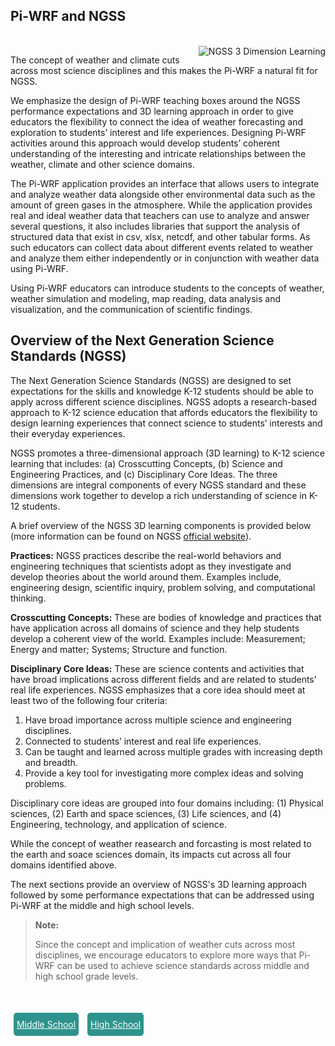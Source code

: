 <style>
    .ngss_lvl {background-color:#2E938C;
border-radius:5px;
color:white;
cursor:pointer;
padding:10px 5px;
height: 100px;
width:250px;
margin: auto 5px;
}
</style>

## Pi-WRF and NGSS
<br/>
<img src="ngss_logo.png" align="right" alt="NGSS 3 Dimension Learning">



The concept of weather and climate cuts across most science disciplines and this makes the Pi-WRF a natural fit for NGSS. 

We emphasize the design of Pi-WRF teaching boxes around the NGSS performance expectations and 3D learning approach in order to give educators the flexibility to connect the idea of weather forecasting and exploration to students’ interest and life experiences. Designing Pi-WRF activities around this approach would develop students’ coherent understanding of the interesting and intricate relationships between the weather, climate and other science domains. 

The Pi-WRF application provides an interface that allows users to integrate and analyze weather data alongside other environmental data such as the amount of green gases in the atmosphere. While the application provides real and ideal weather data that teachers can use to analyze and answer several questions, it also includes libraries that support the analysis of structured data that exist in csv, xlsx, netcdf, and other tabular forms. As such educators can collect data about different events related to weather and analyze them either independently or in conjunction with weather data using Pi-WRF.

Using Pi-WRF educators can introduce students to the concepts of weather, weather simulation and modeling, map reading, data analysis and visualization, and the communication of scientific findings.

## Overview of the Next Generation Science Standards (NGSS)

The Next Generation Science Standards (NGSS) are designed to set expectations for the skills and knowledge K-12 students should be able to apply across different science disciplines. NGSS adopts a research-based approach to K-12 science education that affords educators the flexibility to design learning experiences that connect science to students’ interests and their everyday experiences. 

NGSS promotes a three-dimensional approach (3D learning) to K-12 science learning that includes: (a) Crosscutting Concepts, (b) Science and Engineering Practices, and (c) Disciplinary Core Ideas. The three dimensions are integral components of every NGSS standard and these dimensions work together to develop a rich understanding of science in K-12 students.

A brief overview of the NGSS 3D learning components is provided below (more information can be found on NGSS [official website](https://www.nextgenscience.org)).

**Practices:** NGSS practices describe the real-world behaviors and engineering techniques that scientists adopt as they investigate and develop theories about the world around them. Examples include, engineering design, scientific inquiry, problem solving, and computational thinking.

**Crosscutting Concepts:** These are bodies of knowledge and practices that have application across all domains of science and they help students develop a coherent view of the world. Examples include: Measurement; Energy and matter; Systems;  Structure and function. 

**Disciplinary Core Ideas:** These are science contents and activities that have broad implications across different fields and are related to students’ real life experiences. NGSS emphasizes that a core idea should meet at least two of the following four criteria:

1. Have broad importance across multiple science and engineering disciplines.
1. Connected to students’ interest and real life experiences.
1. Can be taught and learned across multiple grades with increasing depth and breadth.
1. Provide a key tool for investigating more complex ideas and solving problems.

Disciplinary core ideas are grouped into four domains including: (1) Physical sciences, (2) Earth and space sciences, (3) Life sciences, and (4) Engineering, technology, and application of science. 

While the concept of weather reasearch and forcasting is most related to the earth and soace sciences domain, its impacts cut across all four domains identified above.

The next sections provide an overview of NGSS's 3D learning approach followed by some performance expectations that can be addressed using Pi-WRF at the middle and high school levels.
<br/>

> **Note:**
>  
> Since the concept and implication of weather cuts across most disciplines, we encourage educators to explore more ways that Pi-WRF can be used to achieve science standards across middle and high school grade levels.
>
> 
<br/>

## 

<a class="ngss_lvl" href="middle_school_ngss.html">Middle School</a>
<a class="ngss_lvl" href="high_school_ngss.html">High School</a>

